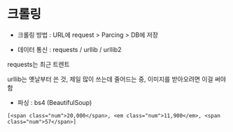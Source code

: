 # 크롤링

- 크롤링 방법 :  URL에 request > Parcing > DB에 저장

-  데이터 통신 : requests / urllib / urllib2 

  requests는 최근 트렌트

  urllib는 옛날부터 쓴 것, 제일 많이 쓰는데 줄어드는 중, 이미지를 받아오려면 이걸 써야함

- 파싱 : bs4 (BeautifulSoup)



```
[<span class="num">20,000</span>, <em class="num">11,900</em>, <span class="num">57</span>]
```

